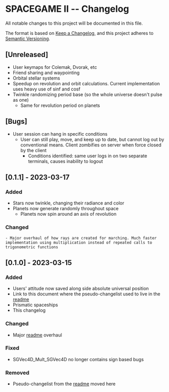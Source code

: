 # SPACEGAME II -- Changelog

All notable changes to this project will be documented in this file.

The format is based on [Keep a Changelog](https://keepachangelog.com/en/1.0.0/),
and this project adheres to [Semantic Versioning](https://semver.org/spec/v2.0.0.html).

## [Unreleased]
- User keymaps for Colemak, Dvorak, etc
- Friend sharing and waypointing
- Orbital stellar systems
- Speedup on revolution and orbit calculations. Current implementation uses heavy use of sinf and cosf
- Twinkle randomizing period base (so the whole universe doesn't pulse as one)
    - Same for revolution period on planets

## [Bugs]
- User session can hang in specific conditions
    - User can still play, move, and keep up to date, but cannot log out by conventional means. Client zombifies on server when force closed by the client
        - Conditions identified: same user logs in on two separate terminals, causes inability to logout

## [0.1.1] - 2023-03-17

### Added
- Stars now twinkle, changing their radiance and color
- Planets now generate randomly throughout space
    - Planets now spin around an axis of revolution

### Changed
    - Major overhaul of how rays are created for marching. Much faster implementation using multiplication instead of repeated calls to trigonometric functions

## [0.1.0] - 2023-03-15

### Added
- Users' attitude now saved along side absolute universal position
- Link to this document where the pseudo-changelist used to live in the [readme](readme.md)
- Prismatic spaceships
- This changelog

### Changed
- Major [readme](readme.md) overhaul

### Fixed
- SGVec4D_Mult_SGVec4D no longer contains sign based bugs

### Removed
- Pseudo-changelist from the [readme](readme.md) moved here
